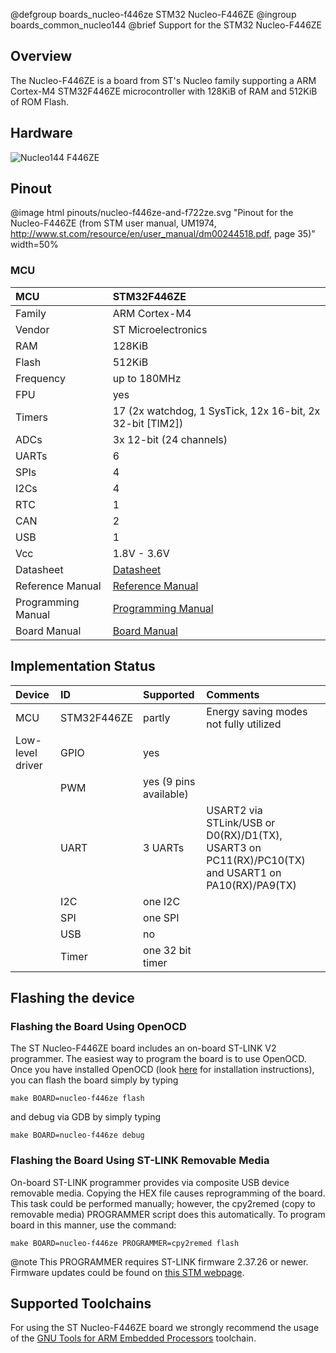 @defgroup    boards_nucleo-f446ze STM32 Nucleo-F446ZE
@ingroup     boards_common_nucleo144
@brief       Support for the STM32 Nucleo-F446ZE

## Overview

The Nucleo-F446ZE is a board from ST's Nucleo family supporting a ARM Cortex-M4
STM32F446ZE microcontroller with 128KiB of RAM and 512KiB of ROM Flash.

## Hardware

![Nucleo144 F446ZE](https://raw.githubusercontent.com/wiki/RIOT-OS/RIOT/images/nucleo144-board.png)

## Pinout

@image html pinouts/nucleo-f446ze-and-f722ze.svg "Pinout for the Nucleo-F446ZE (from STM user manual, UM1974, http://www.st.com/resource/en/user_manual/dm00244518.pdf, page 35)" width=50%

### MCU

| MCU        | STM32F446ZE       |
|:---------- |:----------------- |
| Family     | ARM Cortex-M4     |
| Vendor     | ST Microelectronics |
| RAM        | 128KiB            |
| Flash      | 512KiB            |
| Frequency  | up to 180MHz      |
| FPU        | yes               |
| Timers     | 17 (2x watchdog, 1 SysTick, 12x 16-bit, 2x 32-bit [TIM2]) |
| ADCs       | 3x 12-bit (24 channels) |
| UARTs      | 6                 |
| SPIs       | 4                 |
| I2Cs       | 4                 |
| RTC        | 1                 |
| CAN        | 2                 |
| USB        | 1                 |
| Vcc        | 1.8V - 3.6V       |
| Datasheet  | [Datasheet](http://www.st.com/resource/en/datasheet/stm32f446ze.pdf) |
| Reference Manual | [Reference Manual](https://www.st.com/resource/en/reference_manual/dm00135183.pdf) |
| Programming Manual | [Programming Manual](https://www.st.com/resource/en/programming_manual/dm00046982.pdf) |
| Board Manual | [Board Manual](https://www.st.com/resource/en/user_manual/dm00244518.pdf)|

## Implementation Status

| Device | ID        | Supported | Comments  |
|:------------- |:------------- |:------------- |:------------- |
| MCU        | STM32F446ZE   | partly    | Energy saving modes not fully utilized |
| Low-level driver | GPIO    | yes       | |
|        | PWM       | yes (9 pins available)    |  |
|        | UART      | 3 UARTs       | USART2 via STLink/USB or D0(RX)/D1(TX), USART3 on PC11(RX)/PC10(TX) and USART1 on PA10(RX)/PA9(TX) |
|        | I2C       | one I2C       | |
|        | SPI       | one SPI       | |
|        | USB       | no        | |
|        | Timer     | one 32 bit timer      | |

## Flashing the device

### Flashing the Board Using OpenOCD

The ST Nucleo-F446ZE board includes an on-board ST-LINK V2 programmer. The
easiest way to program the board is to use OpenOCD. Once you have installed
OpenOCD (look [here](https://github.com/RIOT-OS/RIOT/wiki/OpenOCD) for
installation instructions), you can flash the board simply by typing

```
make BOARD=nucleo-f446ze flash
```
and debug via GDB by simply typing
```
make BOARD=nucleo-f446ze debug
```

### Flashing the Board Using ST-LINK Removable Media

On-board ST-LINK programmer provides via composite USB device removable media.
Copying the HEX file causes reprogramming of the board. This task
could be performed manually; however, the cpy2remed (copy to removable
media) PROGRAMMER script does this automatically. To program board in
this manner, use the command:
```
make BOARD=nucleo-f446ze PROGRAMMER=cpy2remed flash
```
@note This PROGRAMMER requires ST-LINK firmware 2.37.26 or newer. Firmware updates
could be found on [this STM webpage](https://www.st.com/en/development-tools/stsw-link007.html).

## Supported Toolchains

For using the ST Nucleo-F446ZE board we strongly recommend the usage of the
[GNU Tools for ARM Embedded Processors](https://launchpad.net/gcc-arm-embedded)
toolchain.
